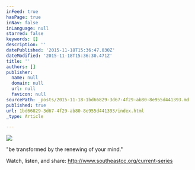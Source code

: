 ```yaml
---
inFeed: true
hasPage: true
inNav: false
inLanguage: null
starred: false
keywords: []
description: ''
datePublished: '2015-11-18T15:36:47.030Z'
dateModified: '2015-11-18T15:36:30.471Z'
title: ''
authors: []
publisher:
  name: null
  domain: null
  url: null
  favicon: null
sourcePath: _posts/2015-11-18-1bd66829-3d67-4f29-ab80-8e955d441393.md
published: true
url: 1bd66829-3d67-4f29-ab80-8e955d441393/index.html
_type: Article

---
```

![](https://the-grid-user-content.s3-us-west-2.amazonaws.com/b179dbf9-2a6b-4e97-afe6-1557bca748d6.jpg)

"be transformed by the renewing of your mind."

Watch, listen, and share: http://www.southeastcc.org/current-series